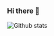 ### Hi there 👋

![Github stats](https://github-readme-stats.vercel.app/api?username=Narashiman&show_icons=true&count_private=true&include_all_commits=true)

<!--
**Narashiman/Narashiman** is a ✨ _special_ ✨ repository because its `README.md` (this file) appears on your GitHub profile.

Here are some ideas to get you started:

- 🔭 I’m currently working on ...
- 🌱 I’m currently learning ...
- 👯 I’m looking to collaborate on ...
- 🤔 I’m looking for help with ...
- 💬 Ask me about ...
- 📫 How to reach me: ...
- 😄 Pronouns: ...
- ⚡ Fun fact: ...
-->

